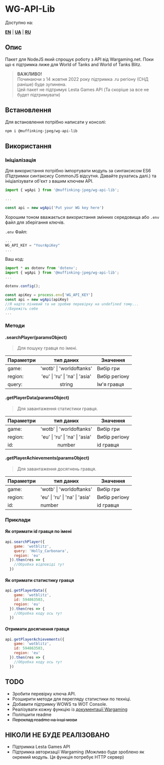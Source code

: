 # WG-API-Lib

Доступно на:

[**EN**](https://muffinking-jpeg.github.io/wg-api-lib/) | [**UA**](https://muffinking-jpeg.github.io/wg-api-lib/readme-ua) | [**RU**](https://muffinking-jpeg.github.io/wg-api-lib/readme-ru)

## Опис

Пакет для NodeJS який спрощує роботу з API від Wargaming.net.
Поки що є підтримка лиже для World of Tanks and World of Tanks Blitz.
> **ВАЖЛИВО!**  
> Починаючи з 14 жовтня 2022 року підтримка .ru регіону (СНД раніше) буде зупинена.  
> Цей пакет не підтримує Lesta Games API (Та скоріше за все не будет підтримувати)

## Встановлення

Для встановлення потрібно написати у консолі:

```sh
npm i @muffinking-jpeg/wg-api-lib
```

## Використання

### Ініціалізація

Для використання потрібно імпортувати модуль за синтаксисом ES6 (Підтримки синтаксису CommonJS відсутня. Давайте рухатись далі.) та ініціалізувати об'єкт з вашим ключем API.

```js
import { wgApi } from '@muffinking-jpeg/wg-api-lib';

...

const api = new wgApi('Put your WG key here')
```

Хорошим тоном вважається використання змінних середовища або `.env` файл для зберігання ключів.

`.env` Файл:

```js
...
WG_API_KEY = "YourApiKey"
...
```

Ваш код:

```js
import * as dotenv from 'dotenv';
import { wgApi } from '@muffinking-jpeg/wg-api-lib';
...

dotenv.config();

const apiKey = process.env['WG_API_KEY']
const api = new wgApi(apiKey)
//Я надто лінивий та не зробив перевірку на undefined тому... 
//Бережіть себе 
...
```

### Методи

#### .searchPlayer(paramsObject)

>Для пошуку гравця по імені.

| Параметри|            тип даних            |        Значення        |
|--------- |:------------------------------: |----------------------- |
| game:    | 'wotb' \| 'worldoftanks'        | Вибір гри              |
| region:  | 'eu' \| 'ru' \| 'na' \| 'asia'  | Вибір регіону          |
| query:   |             string              | Ім'я гравця            |

#### .getPlayerData(paramsObject)

>Для завантаження статистики гравця.

| Параметри|            тип даних            |        Значення        |
|--------- |:------------------------------: |----------------------- |
| game:    | 'wotb' \| 'worldoftanks'        | Вибір гри              |
| region:  | 'eu' \| 'ru' \| 'na' \| 'asia'  | Вибір регіону          |
| id:      |             number              | id гравця              |

#### .getPlayerAchievements(paramsObject)

>Для завантаження досягнень гравця.

| Параметри|            тип даних            |        Значення        |
|--------- |-------------------------------- |----------------------- |
| game:    | 'wotb' \| 'worldoftanks'        | Вибір гри              |
| region:  | 'eu' \| 'ru' \| 'na' \| 'asia'  | Вибір регіону          |
| id:      |             number              | id гравця              |

### Приклади

#### Як отримати id гравця по імені

```js
api.searchPlayer({
    game: 'wotblitz',
    query: 'Holly_Carbonara',
    region: 'eu'
  }).then(res => {
    //Обробка відповіді тут
  })
```

#### Як отримати статистику гравця

```js
api.getPlayerData({
    game: 'wotblitz',
    id: 594863503,
    region: 'eu'
  }).then(res => {
    //Обробка коду ось тут
  })
```

#### Отримати досягнення гравця

```js
api.getPlayerAchievements({
    game: 'wotblitz',
    id: 594863503,
    region: 'eu'
  }).then(res => {
    //Обробка коду ось тут
  })
```

## TODO

- Зробити перевірку ключа API.
- Розширити методи для перегляду статистики по техніці.
- Добавити підтримку WOWS та WOT Console.
- Реалізувати кожну функцію із [документації Wargaming](https://developers.wargaming.net/reference/all)
- Поліпшити readme
- ~~Переклад readme на інші мови~~

## НІКОЛИ НЕ БУДЕ РЕАЛІЗОВАНО

- Підтримка Lesta Games API
- Підтримка авторизації Wargaming (Можливо буде зроблено як окремий модуль. Ця функція потребує HTTP сервер)
